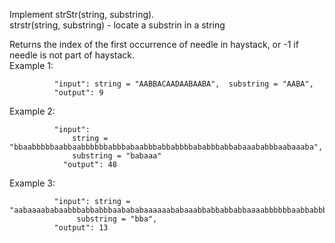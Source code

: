 Implement strStr(string, substring).  
strstr(string, substring) - locate a substrin in a string  
 
Returns the index of the first occurrence of needle in haystack, or -1 if needle is not part of haystack.  
Example 1:  
```
          "input": string = "AABBACAADAABAABA",  substring = "AABA",
          "output": 9
 ```
Example 2:  
```
          "input":
              string = "bbaabbbbbaabbaabbbbbbabbbabaabbbabbabbbbababbbabbabaaababbbaabaaaba",
              substring = "babaaa"
            "output": 48
 ```
Example 3:  
```
          "input": string = "aabaaaababaabbbabbabbbaabababaaaaaababaaabbabbabbabbaaaabbbbbbaabbabbbbbabababbaaabbaabbbababbb",
               substring = "bba",
          "output": 13
```
